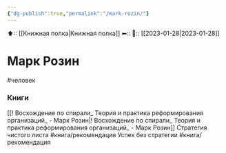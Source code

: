 ```yaml
---
{"dg-publish":true,"permalink":"/mark-rozin/"}
---
```



⬆:: [[Книжная полка\|Книжная полка]]
⬅:: 
📅:: [[2023-01-28\|2023-01-28]]

# Марк Розин
#человек 

### Книги
[[! Восхождение по спирали_ Теория и практика реформирования организаций_ - Марк Розин\|! Восхождение по спирали_ Теория и практика реформирования организаций_ - Марк Розин]]
Стратегия чистого листа #книга/рекомендация 
Успех без стратегии #книга/рекомендация 